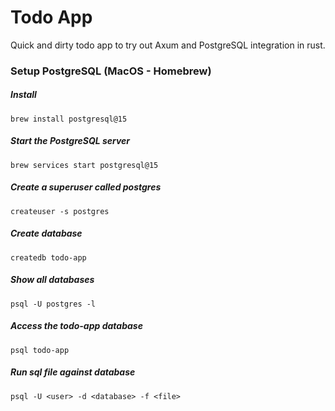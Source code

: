 # Todo App
Quick and dirty todo app to try out Axum and PostgreSQL integration in rust.

### Setup PostgreSQL (MacOS - Homebrew)
##### Install
`brew install postgresql@15`

##### Start the PostgreSQL server
`brew services start postgresql@15`

##### Create a superuser called postgres
`createuser -s postgres`

##### Create database
`createdb todo-app`

##### Show all databases
`psql -U postgres -l`

##### Access the todo-app database
`psql todo-app`

##### Run sql file against database
`psql -U <user> -d <database> -f <file>`